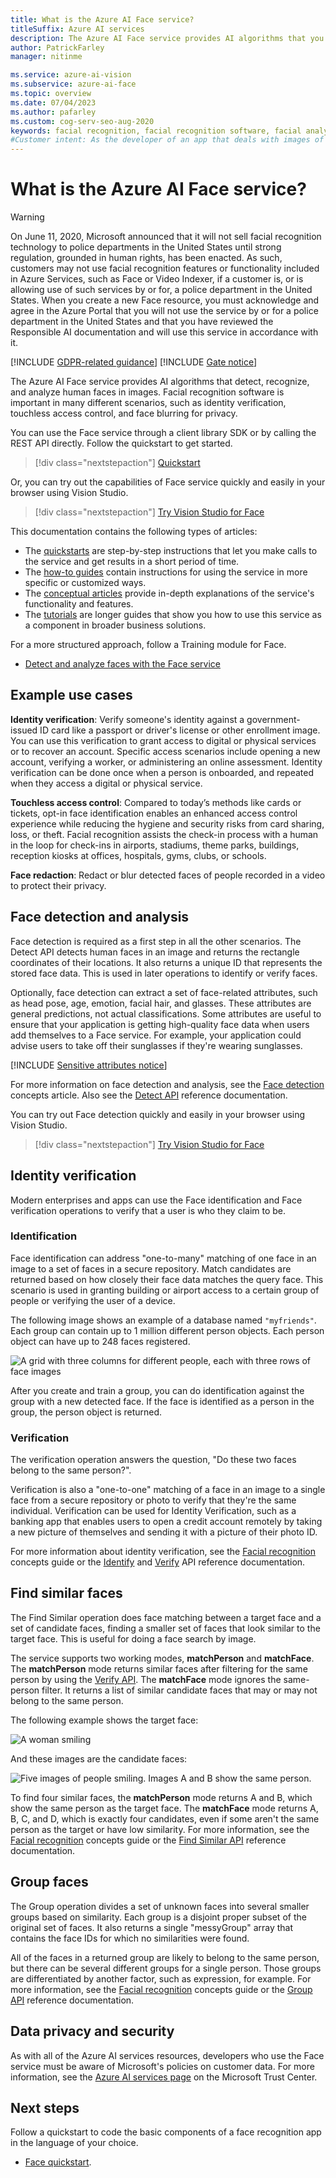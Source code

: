 ```yaml
---
title: What is the Azure AI Face service?
titleSuffix: Azure AI services
description: The Azure AI Face service provides AI algorithms that you use to detect, recognize, and analyze human faces in images.
author: PatrickFarley
manager: nitinme

ms.service: azure-ai-vision
ms.subservice: azure-ai-face
ms.topic: overview
ms.date: 07/04/2023
ms.author: pafarley
ms.custom: cog-serv-seo-aug-2020
keywords: facial recognition, facial recognition software, facial analysis, face matching, face recognition app, face search by image, facial recognition search
#Customer intent: As the developer of an app that deals with images of humans, I want to learn what the Face service does so I can determine if I should use its features.
---
```


# What is the Azure AI Face service?

> [!WARNING]
> On June 11, 2020, Microsoft announced that it will not sell facial recognition technology to police departments in the United States until strong regulation, grounded in human rights, has been enacted. As such, customers may not use facial recognition features or functionality included in Azure Services, such as Face or Video Indexer, if a customer is, or is allowing use of such services by or for, a police department in the United States. When you create a new Face resource, you must acknowledge and agree in the Azure Portal that you will not use the service by or for a police department in the United States and that you have reviewed the Responsible AI documentation and will use this service in accordance with it.

[!INCLUDE [GDPR-related guidance](./includes/identity-data-notice.md)]
[!INCLUDE [Gate notice](./includes/identity-gate-notice.md)]

The Azure AI Face service provides AI algorithms that detect, recognize, and analyze human faces in images. Facial recognition software is important in many different scenarios, such as identity verification, touchless access control, and face blurring for privacy.

You can use the Face service through a client library SDK or by calling the REST API directly. Follow the quickstart to get started.

> [!div class="nextstepaction"]
> [Quickstart](quickstarts-sdk/identity-client-library.md)

Or, you can try out the capabilities of Face service quickly and easily in your browser using Vision Studio.

> [!div class="nextstepaction"]
> [Try Vision Studio for Face](https://portal.vision.cognitive.azure.com/gallery/face)

This documentation contains the following types of articles:
* The [quickstarts](./quickstarts-sdk/identity-client-library.md) are step-by-step instructions that let you make calls to the service and get results in a short period of time. 
* The [how-to guides](./how-to/identity-detect-faces.md) contain instructions for using the service in more specific or customized ways.
* The [conceptual articles](./concept-face-detection.md) provide in-depth explanations of the service's functionality and features.
* The [tutorials](./enrollment-overview.md) are longer guides that show you how to use this service as a component in broader business solutions.

For a more structured approach, follow a Training module for Face.
* [Detect and analyze faces with the Face service](/training/modules/detect-analyze-faces/)

## Example use cases

**Identity verification**: Verify someone's identity against a government-issued ID card like a passport or driver's license or other enrollment image. You can use this verification to grant access to digital or physical services or to recover an account. Specific access scenarios include opening a new account, verifying a worker, or administering an online assessment. Identity verification can be done once when a person is onboarded, and repeated when they access a digital or physical service.

**Touchless access control**: Compared to today’s methods like cards or tickets, opt-in face identification enables an enhanced access control experience while reducing the hygiene and security risks from card sharing, loss, or theft. Facial recognition assists the check-in process with a human in the loop for check-ins in airports, stadiums, theme parks, buildings, reception kiosks at offices, hospitals, gyms, clubs, or schools.

**Face redaction**: Redact or blur detected faces of people recorded in a video to protect their privacy.


## Face detection and analysis

Face detection is required as a first step in all the other scenarios. The Detect API detects human faces in an image and returns the rectangle coordinates of their locations. It also returns a unique ID that represents the stored face data. This is used in later operations to identify or verify faces.

Optionally, face detection can extract a set of face-related attributes, such as head pose, age, emotion, facial hair, and glasses. These attributes are general predictions, not actual classifications. Some attributes are useful to ensure that your application is getting high-quality face data when users add themselves to a Face service. For example, your application could advise users to take off their sunglasses if they're wearing sunglasses.

[!INCLUDE [Sensitive attributes notice](./includes/identity-sensitive-attributes.md)]

For more information on face detection and analysis, see the [Face detection](concept-face-detection.md) concepts article. Also see the [Detect API](https://westus.dev.cognitive.microsoft.com/docs/services/563879b61984550e40cbbe8d/operations/563879b61984550f30395236) reference documentation.

You can try out Face detection quickly and easily in your browser using Vision Studio.

> [!div class="nextstepaction"]
> [Try Vision Studio for Face](https://portal.vision.cognitive.azure.com/gallery/face)


## Identity verification

Modern enterprises and apps can use the Face identification and Face verification operations to verify that a user is who they claim to be.

### Identification

Face identification can address "one-to-many" matching of one face in an image to a set of faces in a secure repository. Match candidates are returned based on how closely their face data matches the query face. This scenario is used in granting building or airport access to a certain group of people or verifying the user of a device.

The following image shows an example of a database named `"myfriends"`. Each group can contain up to 1 million different person objects. Each person object can have up to 248 faces registered.

![A grid with three columns for different people, each with three rows of face images](./media/person.group.clare.jpg)

After you create and train a group, you can do identification against the group with a new detected face. If the face is identified as a person in the group, the person object is returned.

### Verification

The verification operation answers the question, "Do these two faces belong to the same person?". 

Verification is also a "one-to-one" matching of a face in an image to a single face from a secure repository or photo to verify that they're the same individual. Verification can be used for Identity Verification, such as a banking app that enables users to open a credit account remotely by taking a new picture of themselves and sending it with a picture of their photo ID.

For more information about identity verification, see the [Facial recognition](concept-face-recognition.md) concepts guide or the [Identify](https://westus.dev.cognitive.microsoft.com/docs/services/563879b61984550e40cbbe8d/operations/563879b61984550f30395239) and [Verify](https://westus.dev.cognitive.microsoft.com/docs/services/563879b61984550e40cbbe8d/operations/563879b61984550f3039523a) API reference documentation.


## Find similar faces

The Find Similar operation does face matching between a target face and a set of candidate faces, finding a smaller set of faces that look similar to the target face. This is useful for doing a face search by image. 

The service supports two working modes, **matchPerson** and **matchFace**. The **matchPerson** mode returns similar faces after filtering for the same person by using the [Verify API](https://westus.dev.cognitive.microsoft.com/docs/services/563879b61984550e40cbbe8d/operations/563879b61984550f3039523a). The **matchFace** mode ignores the same-person filter. It returns a list of similar candidate faces that may or may not belong to the same person.

The following example shows the target face:

![A woman smiling](./media/FaceFindSimilar.QueryFace.jpg)

And these images are the candidate faces:

![Five images of people smiling. Images A and B show the same person.](./media/FaceFindSimilar.Candidates.jpg)

To find four similar faces, the **matchPerson** mode returns A and B, which show the same person as the target face. The **matchFace** mode returns A, B, C, and D, which is exactly four candidates, even if some aren't the same person as the target or have low similarity. For more information, see the [Facial recognition](concept-face-recognition.md) concepts guide or the [Find Similar API](https://westus.dev.cognitive.microsoft.com/docs/services/563879b61984550e40cbbe8d/operations/563879b61984550f30395237) reference documentation.

## Group faces

The Group operation divides a set of unknown faces into several smaller groups based on similarity. Each group is a disjoint proper subset of the original set of faces. It also returns a single "messyGroup" array that contains the face IDs for which no similarities were found.

All of the faces in a returned group are likely to belong to the same person, but there can be several different groups for a single person. Those groups are differentiated by another factor, such as expression, for example. For more information, see the [Facial recognition](concept-face-recognition.md) concepts guide or the [Group API](https://westus.dev.cognitive.microsoft.com/docs/services/563879b61984550e40cbbe8d/operations/563879b61984550f30395238) reference documentation.

## Data privacy and security

As with all of the Azure AI services resources, developers who use the Face service must be aware of Microsoft's policies on customer data. For more information, see the [Azure AI services page](https://www.microsoft.com/trustcenter/cloudservices/cognitiveservices) on the Microsoft Trust Center.

## Next steps

Follow a quickstart to code the basic components of a face recognition app in the language of your choice.

- [Face quickstart](quickstarts-sdk/identity-client-library.md).
